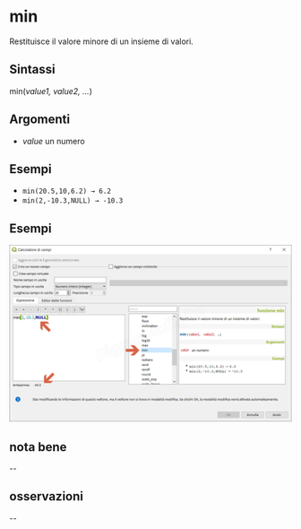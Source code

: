 # min

Restituisce il valore minore di un insieme di valori.

## Sintassi

min(_value1, value2, …_)

## Argomenti

* _value_ un numero

## Esempi

* `min(20.5,10,6.2) → 6.2`
* `min(2,-10.3,NULL) → -10.3`

## Esempi

![](/img/matematica/min/min1.png)

## nota bene

--

## osservazioni

--
